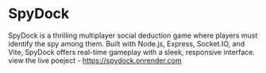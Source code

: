 # SpyDock
SpyDock is a thrilling multiplayer social deduction game where players must identify the spy among them. Built with Node.js, Express, Socket.IO, and Vite, SpyDock offers real-time gameplay with a sleek, responsive interface.
view the live poeject - https://spydock.onrender.com
